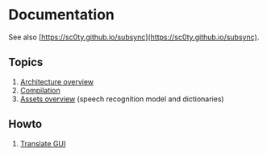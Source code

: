 # Documentation
See also [https://sc0ty.github.io/subsync](https://sc0ty.github.io/subsync).

## Topics
1. [Architecture overview](architecture.md)
2. [Compilation](install.md)
3. [Assets overview](assets.md) (speech recognition model and dictionaries)

## Howto
1. [Translate GUI](gui_translate.md)
